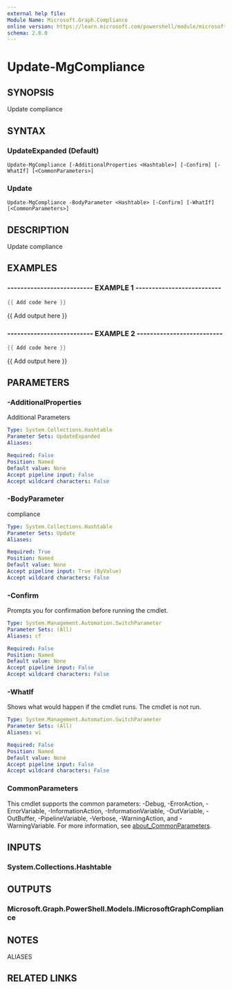 ```yaml
---
external help file:
Module Name: Microsoft.Graph.Compliance
online version: https://learn.microsoft.com/powershell/module/microsoft.graph.compliance/update-mgcompliance
schema: 2.0.0
---
```


# Update-MgCompliance

## SYNOPSIS
Update compliance

## SYNTAX

### UpdateExpanded (Default)
```
Update-MgCompliance [-AdditionalProperties <Hashtable>] [-Confirm] [-WhatIf] [<CommonParameters>]
```

### Update
```
Update-MgCompliance -BodyParameter <Hashtable> [-Confirm] [-WhatIf] [<CommonParameters>]
```

## DESCRIPTION
Update compliance

## EXAMPLES

### -------------------------- EXAMPLE 1 --------------------------
```powershell
{{ Add code here }}
```

{{ Add output here }}

### -------------------------- EXAMPLE 2 --------------------------
```powershell
{{ Add code here }}
```

{{ Add output here }}

## PARAMETERS

### -AdditionalProperties
Additional Parameters

```yaml
Type: System.Collections.Hashtable
Parameter Sets: UpdateExpanded
Aliases:

Required: False
Position: Named
Default value: None
Accept pipeline input: False
Accept wildcard characters: False
```

### -BodyParameter
compliance

```yaml
Type: System.Collections.Hashtable
Parameter Sets: Update
Aliases:

Required: True
Position: Named
Default value: None
Accept pipeline input: True (ByValue)
Accept wildcard characters: False
```

### -Confirm
Prompts you for confirmation before running the cmdlet.

```yaml
Type: System.Management.Automation.SwitchParameter
Parameter Sets: (All)
Aliases: cf

Required: False
Position: Named
Default value: None
Accept pipeline input: False
Accept wildcard characters: False
```

### -WhatIf
Shows what would happen if the cmdlet runs.
The cmdlet is not run.

```yaml
Type: System.Management.Automation.SwitchParameter
Parameter Sets: (All)
Aliases: wi

Required: False
Position: Named
Default value: None
Accept pipeline input: False
Accept wildcard characters: False
```

### CommonParameters
This cmdlet supports the common parameters: -Debug, -ErrorAction, -ErrorVariable, -InformationAction, -InformationVariable, -OutVariable, -OutBuffer, -PipelineVariable, -Verbose, -WarningAction, and -WarningVariable. For more information, see [about_CommonParameters](http://go.microsoft.com/fwlink/?LinkID=113216).

## INPUTS

### System.Collections.Hashtable

## OUTPUTS

### Microsoft.Graph.PowerShell.Models.IMicrosoftGraphCompliance

## NOTES

ALIASES

## RELATED LINKS

